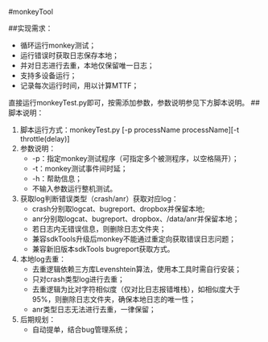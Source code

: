 #monkeyTool

##实现需求：
* 循环运行monkey测试；
* 运行错误时获取日志保存本地；
* 并对日志进行去重，本地仅保留唯一日志；
* 支持多设备运行；
* 记录每次运行时间，用以计算MTTF；

直接运行monkeyTest.py即可，按需添加参数，参数说明参见下方脚本说明。
##脚本说明：
1. 脚本运行方式：monkeyTest.py [-p processName processName][-t throttle(delay)]
2. 参数说明：
	* -p：指定monkey测试程序（可指定多个被测程序，以空格隔开）；
	* -t：monkey测试事件间时延；
	* -h：帮助信息；
	* 不输入参数运行整机测试。
2. 获取log判断错误类型（crash/anr）获取对应log：
	* crash分别取logcat、bugreport、dropbox并保留本地;
	* anr分别取logcat、bugreport、dropbox、/data/anr并保留本地；
	* 若日志内无错误信息，则删除日志文件夹；
	* 兼容sdkTools升级后monkey不能通过重定向获取错误日志问题；
	* 兼容新旧版本sdkTools bugreport获取方式。
3. 本地log去重：
	* 去重逻辑依赖三方库Levenshtein算法，使用本工具时需自行安装；
	* 只对crash类型log进行去重；
	* 去重逻辑为比对字符相似度（仅对比日志报错堆栈），如相似度大于95%，则删除日志文件夹，确保本地日志的唯一性；
	* anr类型日志无法进行去重，一律保留；
4. 后期规划：
	* 自动提单，结合bug管理系统；